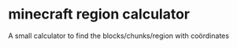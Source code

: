 # minecraft region calculator
 A small calculator to find the blocks/chunks/region with coördinates
